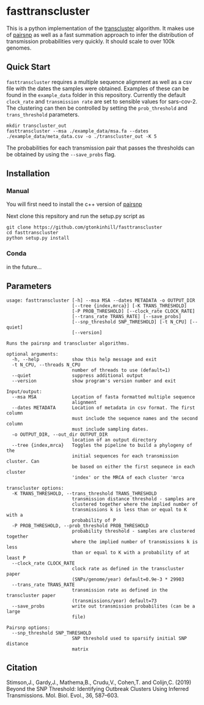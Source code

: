 # fasttranscluster

This is a python implementation of the [transcluster](https://github.com/JamesStimson/transcluster) algorithm. It makes use of [pairsnp](https://github.com/gtonkinhill/pairsnp) as well as a fast summation approach to infer the distribution of transmission probabilities very quickly. It should scale to over 100k genomes.

## Quick Start

`fasttranscluster` requires a multiple sequence alignment as well as a csv file with the dates the samples were obtained. Examples of these can be found in the `example_data` folder in this repository. Currently the default `clock_rate` and `transmission rate` are set to sensible values for sars-cov-2. The clustering can then be controlled by setting the `prob_threshold` and `trans_threshold` parameters.

```
mkdir transcluster_out
fasttranscluster --msa ./example_data/msa.fa --dates ./example_data/meta_data.csv -o ./transcluster_out -K 5
```

The probabilities for each transmission pair that passes the thresholds can be obtained by using the `--save_probs` flag.

## Installation

### Manual

You will first need to install the c++ version of [pairsnp](https://github.com/gtonkinhill/pairsnp-cpp)

Next clone this repsitory and run the setup.py script as

```
git clone https://github.com/gtonkinhill/fasttranscluster
cd fasttranscluster
python setup.py install
```

### Conda

in the future...

## Parameters

```
usage: fasttranscluster [-h] --msa MSA --dates METADATA -o OUTPUT_DIR
                        [--tree {index,mrca}] [-K TRANS_THRESHOLD]
                        [-P PROB_THRESHOLD] [--clock_rate CLOCK_RATE]
                        [--trans_rate TRANS_RATE] [--save_probs]
                        [--snp_threshold SNP_THRESHOLD] [-t N_CPU] [--quiet]
                        [--version]

Runs the pairsnp and transcluster algorithms.

optional arguments:
  -h, --help            show this help message and exit
  -t N_CPU, --threads N_CPU
                        number of threads to use (default=1)
  --quiet               suppress additional output
  --version             show program's version number and exit

Input/output:
  --msa MSA             Location of fasta formatted multiple sequence
                        alignment
  --dates METADATA      Location of metadata in csv format. The first column
                        must include the sequence names and the second column
                        must include sampling dates.
  -o OUTPUT_DIR, --out_dir OUTPUT_DIR
                        location of an output directory
  --tree {index,mrca}   Toggles the pipeline to build a phylogeny of the
                        initial sequences for each transmission cluster. Can
                        be based on either the first sequnece in each cluster
                        'index' or the MRCA of each cluster 'mrca

transcluster options:
  -K TRANS_THRESHOLD, --trans_threshold TRANS_THRESHOLD
                        transmission distance threshold - samples are
                        clustered together where the implied number of
                        transmissions k is less than or equal to K with a
                        probability of P
  -P PROB_THRESHOLD, --prob_threshold PROB_THRESHOLD
                        probability threshold - samples are clustered together
                        where the implied number of transmissions k is less
                        than or equal to K with a probability of at least P
  --clock_rate CLOCK_RATE
                        clock rate as defined in the transcluster paper
                        (SNPs/genome/year) default=0.9e-3 * 29903
  --trans_rate TRANS_RATE
                        transmission rate as defined in the transcluster paper
                        (transmissions/year) default=73
  --save_probs          write out transmission probabilites (can be a large
                        file)

Pairsnp options:
  --snp_threshold SNP_THRESHOLD
                        SNP threshold used to sparsify initial SNP distance
                        matrix
```

## Citation

Stimson,J., Gardy,J., Mathema,B., Crudu,V., Cohen,T. and Colijn,C. (2019) Beyond the SNP Threshold: Identifying Outbreak Clusters Using Inferred Transmissions. Mol. Biol. Evol., 36, 587–603.
